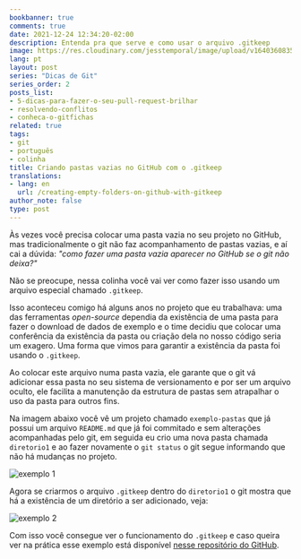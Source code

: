 ```yaml
---
bookbanner: true
comments: true
date: 2021-12-24 12:34:20-02:00
description: Entenda pra que serve e como usar o arquivo .gitkeep
image: https://res.cloudinary.com/jesstemporal/image/upload/v1640360835/covers/colinha_igmf4s.png
lang: pt
layout: post
series: "Dicas de Git"
series_order: 2
posts_list:
- 5-dicas-para-fazer-o-seu-pull-request-brilhar
- resolvendo-conflitos
- conheca-o-gitfichas
related: true
tags:
- git
- português
- colinha
title: Criando pastas vazias no GitHub com o .gitkeep
translations:
- lang: en
  url: /creating-empty-folders-on-github-with-gitkeep
author_note: false
type: post
---
```


Às vezes você precisa colocar uma pasta vazia no seu projeto no GitHub, mas tradicionalmente o git não faz acompanhamento de pastas vazias, e aí cai a dúvida: _"como fazer uma pasta vazia aparecer no GitHub se o git não deixa?"_

Não se preocupe, nessa colinha você vai ver como fazer isso usando um arquivo especial chamado `.gitkeep`.

Isso aconteceu comigo há alguns anos no projeto que eu trabalhava: uma das ferramentas _open-source_ dependia da existência de uma pasta para fazer o download de dados de exemplo e o time decidiu que colocar uma conferência da existência da pasta ou criação dela no nosso código seria um exagero. Uma forma que vimos para garantir a existência da pasta foi usando o `.gitkeep`.

Ao colocar este arquivo numa pasta vazia, ele garante que o git vá adicionar essa pasta no seu sistema de versionamento e por ser um arquivo oculto, ele facilita a manutenção da estrutura de pastas sem atrapalhar o uso da pasta para outros fins.

Na imagem abaixo você vê um projeto chamado `exemplo-pastas` que já possui um arquivo `README.md` que já foi commitado e sem alterações acompanhadas pelo git, em seguida eu crio uma nova pasta chamada `diretorio1` e ao fazer novamente o `git status` o git segue informando que não há mudanças no projeto.

![exemplo 1](https://res.cloudinary.com/jesstemporal/image/upload/v1640360211/gitkeep-exemplo-fig-1_tsvwqh.png)

Agora se criarmos o arquivo `.gitkeep` dentro do `diretorio1` o git mostra que há a existência de um diretório a ser adicionado, veja:

![exemplo 2](https://res.cloudinary.com/jesstemporal/image/upload/v1640360212/gitkeep-exemplo-fig-2_etwfco.png)

Com isso você consegue ver o funcionamento do `.gitkeep` e caso queira ver na prática esse exemplo está disponível [nesse repositório do GitHub](https://github.com/jtemporal/exemplo-pastas).